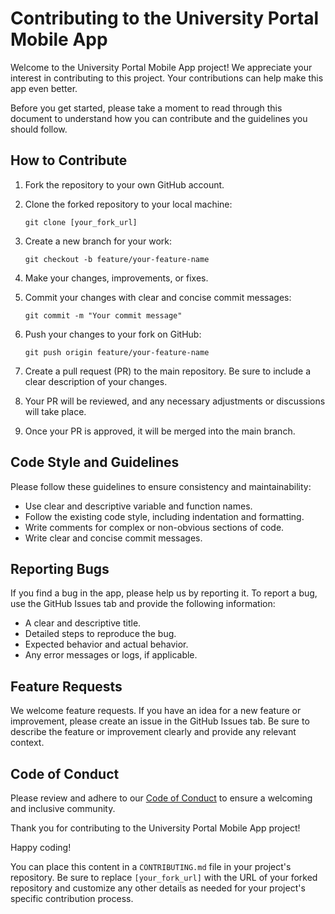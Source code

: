 
# Contributing to the University Portal Mobile App

Welcome to the University Portal Mobile App project! We appreciate your interest in contributing to this project. Your contributions can help make this app even better.

Before you get started, please take a moment to read through this document to understand how you can contribute and the guidelines you should follow.

## How to Contribute

1. Fork the repository to your own GitHub account.

2. Clone the forked repository to your local machine:
   ```
   git clone [your_fork_url]
   ```

3. Create a new branch for your work:
   ```
   git checkout -b feature/your-feature-name
   ```

4. Make your changes, improvements, or fixes.

5. Commit your changes with clear and concise commit messages:
   ```
   git commit -m "Your commit message"
   ```

6. Push your changes to your fork on GitHub:
   ```
   git push origin feature/your-feature-name
   ```

7. Create a pull request (PR) to the main repository. Be sure to include a clear description of your changes.

8. Your PR will be reviewed, and any necessary adjustments or discussions will take place.

9. Once your PR is approved, it will be merged into the main branch.

## Code Style and Guidelines

Please follow these guidelines to ensure consistency and maintainability:

- Use clear and descriptive variable and function names.
- Follow the existing code style, including indentation and formatting.
- Write comments for complex or non-obvious sections of code.
- Write clear and concise commit messages.

## Reporting Bugs

If you find a bug in the app, please help us by reporting it. To report a bug, use the GitHub Issues tab and provide the following information:

- A clear and descriptive title.
- Detailed steps to reproduce the bug.
- Expected behavior and actual behavior.
- Any error messages or logs, if applicable.

## Feature Requests

We welcome feature requests. If you have an idea for a new feature or improvement, please create an issue in the GitHub Issues tab. Be sure to describe the feature or improvement clearly and provide any relevant context.

## Code of Conduct

Please review and adhere to our [Code of Conduct](CODE_OF_CONDUCT.md) to ensure a welcoming and inclusive community.

Thank you for contributing to the University Portal Mobile App project!

Happy coding!


You can place this content in a `CONTRIBUTING.md` file in your project's repository. Be sure to replace `[your_fork_url]` with the URL of your forked repository and customize any other details as needed for your project's specific contribution process.
